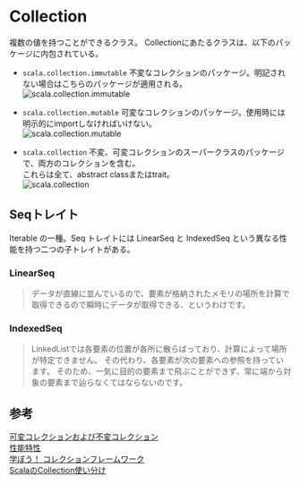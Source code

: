 # Collection
複数の値を持つことができるクラス。
Collectionにあたるクラスは、以下のパッケージに内包されている。

- `scala.collection.immutable`
不変なコレクションのパッケージ。明記されない場合はこちらのパッケージが適用される。  
![scala.collection.immutable](https://docs.scala-lang.org/resources/images/tour/collections-immutable-diagram-213.svg)

- `scala.collection.mutable`
可変なコレクションのパッケージ。使用時には明示的にimportしなければいけない。    
![scala.collection.mutable](https://docs.scala-lang.org/resources/images/tour/collections-mutable-diagram-213.svg)  

- `scala.collection`
不変、可変コレクションのスーパークラスのパッケージで、両方のコレクションを含む。  
これらは全て、abstract classまたはtrait。   
![scala.collection](https://docs.scala-lang.org/resources/images/tour/collections-diagram-213.svg)  

## Seqトレイト
Iterable の一種。Seq トレイトには LinearSeq と IndexedSeq という異なる性能を持つ二つの子トレイトがある。

### LinearSeq
> データが直線に並んでいるので、要素が格納されたメモリの場所を計算で取得できるので瞬時にデータが取得できる、というわけです。

### IndexedSeq
> LinkedListでは各要素の位置が各所に散らばっており、計算によって場所が特定できません。
> その代わり、各要素が次の要素への参照を持っています。
> そのため、一気に目的の要素まで飛ぶことができず、常に端から対象の要素まで辿らなくてはならないのです。

## 参考
[可変コレクションおよび不変コレクション](https://docs.scala-lang.org/ja/overviews/collections/overview.html)  
[性能特性](https://docs.scala-lang.org/ja/overviews/collections/performance-characteristics.html)  
[学ぼう！ コレクションフレームワーク](https://medium.com/nextbeat-engineering/%E5%AD%A6%E3%81%BC%E3%81%86-%E3%82%B3%E3%83%AC%E3%82%AF%E3%82%B7%E3%83%A7%E3%83%B3%E3%83%95%E3%83%AC%E3%83%BC%E3%83%A0%E3%83%AF%E3%83%BC%E3%82%AF-4b6ffaaf42d5)  
[ScalaのCollection使い分け](http://kechanzahorumon.hatenadiary.com/entry/2016/02/11/013338)  


